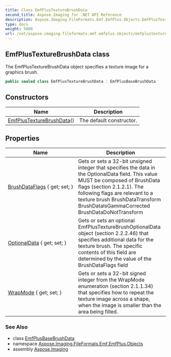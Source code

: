 ```yaml
---
title: Class EmfPlusTextureBrushData
second_title: Aspose.Imaging for .NET API Reference
description: Aspose.Imaging.FileFormats.Emf.EmfPlus.Objects.EmfPlusTextureBrushData class. The EmfPlusTextureBrushData object specifies a texture image for a graphics brush
type: docs
weight: 5880
url: /net/aspose.imaging.fileformats.emf.emfplus.objects/emfplustexturebrushdata/
---
```

## EmfPlusTextureBrushData class

The EmfPlusTextureBrushData object specifies a texture image for a graphics brush.

```csharp
public sealed class EmfPlusTextureBrushData : EmfPlusBaseBrushData
```

## Constructors

| Name | Description |
| --- | --- |
| [EmfPlusTextureBrushData](emfplustexturebrushdata/)() | The default constructor. |

## Properties

| Name | Description |
| --- | --- |
| [BrushDataFlags](../../aspose.imaging.fileformats.emf.emfplus.objects/emfplustexturebrushdata/brushdataflags/) { get; set; } | Gets or sets a 32-bit unsigned integer that specifies the data in the OptionalData field. This value MUST be composed of BrushData flags (section 2.1.2.1). The following flags are relevant to a texture brush BrushDataTransform BrushDataIsGammaCorrected BrushDataDoNotTransform |
| [OptionalData](../../aspose.imaging.fileformats.emf.emfplus.objects/emfplustexturebrushdata/optionaldata/) { get; set; } | Gets or sets an optional EmfPlusTextureBrushOptionalData object (section 2.2.2.46) that specifies additional data for the texture brush. The specific contents of this field are determined by the value of the BrushDataFlags field |
| [WrapMode](../../aspose.imaging.fileformats.emf.emfplus.objects/emfplustexturebrushdata/wrapmode/) { get; set; } | Gets or sets a 32-bit signed integer from the WrapMode enumeration (section 2.1.1.34) that specifies how to repeat the texture image across a shape, when the image is smaller than the area being filled. |

### See Also

* class [EmfPlusBaseBrushData](../emfplusbasebrushdata/)
* namespace [Aspose.Imaging.FileFormats.Emf.EmfPlus.Objects](../../aspose.imaging.fileformats.emf.emfplus.objects/)
* assembly [Aspose.Imaging](../../)


